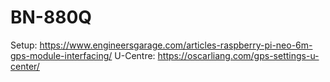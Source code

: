 # BN-880Q
Setup: https://www.engineersgarage.com/articles-raspberry-pi-neo-6m-gps-module-interfacing/
U-Centre: https://oscarliang.com/gps-settings-u-center/
